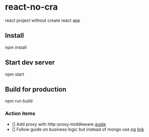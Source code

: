# react-no-cra
react project without create react app
## Install
npm install

## Start dev server
npm start

## Build for production
npm run build

### Action items

- [] Add proxy with http-proxy-middleware [guide](https://medium.com/bb-tutorials-and-thoughts/react-how-to-proxy-to-backend-server-5588a9e0347)
- [] Follow guide on business logic but instead of mongo use pg [link](https://faizanv.medium.com/authentication-for-your-react-and-express-application-w-json-web-tokens-923515826e0)